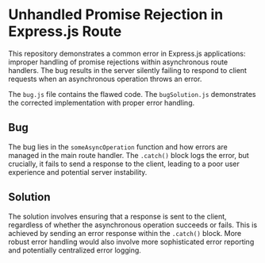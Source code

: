 # Unhandled Promise Rejection in Express.js Route

This repository demonstrates a common error in Express.js applications: improper handling of promise rejections within asynchronous route handlers.  The bug results in the server silently failing to respond to client requests when an asynchronous operation throws an error.

The `bug.js` file contains the flawed code.  The `bugSolution.js` demonstrates the corrected implementation with proper error handling.

## Bug

The bug lies in the `someAsyncOperation` function and how errors are managed in the main route handler.  The `.catch()` block logs the error, but crucially, it fails to send a response to the client, leading to a poor user experience and potential server instability.

## Solution

The solution involves ensuring that a response is sent to the client, regardless of whether the asynchronous operation succeeds or fails.  This is achieved by sending an error response within the `.catch()` block.  More robust error handling would also involve more sophisticated error reporting and potentially centralized error logging.